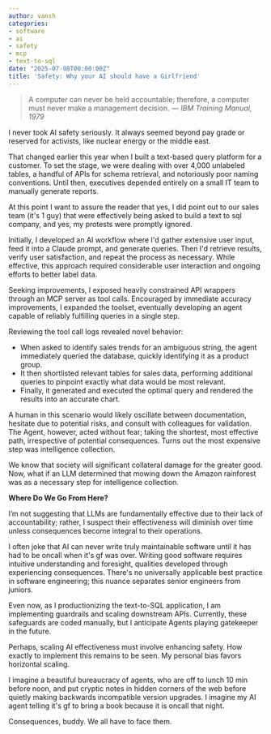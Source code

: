 ```yaml
---
author: vansh
categories:
- software
- ai
- safety
- mcp
- text-to-sql
date: "2025-07-08T00:00:00Z"
title: 'Safety: Why your AI should have a Girlfriend'
---
```


> A computer can never be held accountable; therefore, a computer must never make a management decision. — _IBM Training Manual, 1979_

I never took AI safety seriously. It always seemed beyond pay grade or reserved for activists, like nuclear energy or the middle east.

That changed earlier this year when I built a text-based query platform for a customer. To set the stage, we were dealing with over 4,000 unlabeled tables, a handful of APIs for schema retrieval, and notoriously poor naming conventions. Until then, executives depended entirely on a small IT team to manually generate reports.

At this point I want to assure the reader that yes, I did point out to our sales team (it's 1 guy) that were effectively being asked to build a text to sql company, and yes, my protests were promptly ignored.

Initially, I developed an AI workflow where I'd gather extensive user input, feed it into a Claude prompt, and generate queries. Then I'd retrieve results, verify user satisfaction, and repeat the process as necessary. While effective, this approach required considerable user interaction and ongoing efforts to better label data.

Seeking improvements, I exposed heavily constrained API wrappers through an MCP server as tool calls. Encouraged by immediate accuracy improvements, I expanded the toolset, eventually developing an agent capable of reliably fulfilling queries in a single step.

Reviewing the tool call logs revealed novel behavior:
- When asked to identify sales trends for an ambiguous string, the agent immediately queried the database, quickly identifying it as a product group.
- It then shortlisted relevant tables for sales data, performing additional queries to pinpoint exactly what data would be most relevant.
- Finally, it generated and executed the optimal query and rendered the results into an accurate chart.

A human in this scenario would likely oscillate between documentation, hesitate due to potential risks, and consult with colleagues for validation. The Agent, however, acted without fear; taking the shortest, most effective path, irrespective of potential consequences. Turns out the most expensive step was intelligence collection.

We know that society will significant collateral damage for the greater good. Now, what if an LLM determined that mowing down the Amazon rainforest was as a necessary step for intelligence collection.

**Where Do We Go From Here?**

I’m not suggesting that LLMs are fundamentally effective due to their lack of accountability; rather, I suspect their effectiveness will diminish over time unless consequences become integral to their operations.

I often joke that AI can never write truly maintainable software until it has had to be oncall when it's gf was over. Writing good software requires intuitive understanding and foresight, qualities developed through experiencing consequences. There's no universally applicable best practice in software engineering; this nuance separates senior engineers from juniors.

Even now, as I productionizing the text-to-SQL application, I am implementing guardrails and scaling downstream APIs. Currently, these safeguards are coded manually, but I anticipate Agents playing gatekeeper in the future.

Perhaps, scaling AI effectiveness must involve enhancing safety. How exactly to implement this remains to be seen. My personal bias favors horizontal scaling.

I imagine a beautiful bureaucracy of agents, who are off to lunch 10 min before noon, and put cryptic notes in hidden corners of the web before quietly making backwards incompatible version upgrades. I imagine my AI agent telling it's gf to bring a book because it is oncall that night. 

Consequences, buddy. We all have to face them.